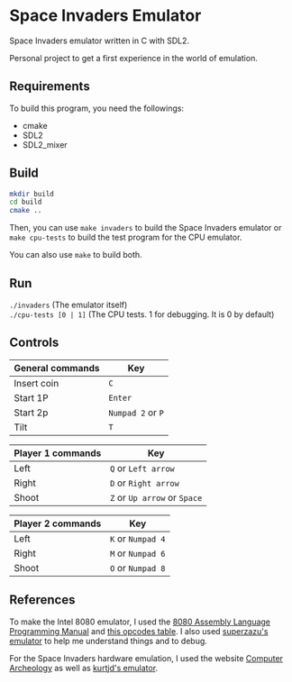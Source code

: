 # Space Invaders Emulator
Space Invaders emulator written in C with SDL2.

Personal project to get a first experience in the world of emulation.

## Requirements
To build this program, you need the followings:
- cmake
- SDL2
- SDL2_mixer

## Build
```bash
mkdir build
cd build
cmake ..
```
Then, you can use `make invaders` to build the Space Invaders emulator
or `make cpu-tests` to build the test program for the CPU emulator.

You can also use `make` to build both.

## Run
`./invaders` (The emulator itself)  
`./cpu-tests [0 | 1]` (The CPU tests. 1 for debugging. It is 0 by default)

## Controls
| General commands | Key |
| ------- | --- |
| Insert coin | `C` |
| Start 1P | `Enter` |
| Start 2p | `Numpad 2` or `P` |
| Tilt | `T` |

| Player 1 commands | Key |
| ---- | --- |
| Left | `Q` or `Left arrow` |
| Right | `D` or `Right arrow` |
| Shoot | `Z` or `Up arrow` or `Space` |

| Player 2 commands | Key |
| ---- | --- |
| Left | `K` or `Numpad 4` |
| Right | `M` or `Numpad 6` |
| Shoot | `O` or `Numpad 8` |


## References
To make the Intel 8080 emulator, I used the [8080 Assembly Language Programming Manual](https://altairclone.com/downloads/manuals/8080%20Programmers%20Manual.pdf) and [this opcodes table](https://www.pastraiser.com/cpu/i8080/i8080_opcodes.html).
I also used [superzazu's emulator](https://github.com/superzazu/8080) to help me understand things and to debug.

For the Space Invaders hardware emulation, I used the website [Computer Archeology](https://www.computerarcheology.com/Arcade/SpaceInvaders/) as well as
[kurtjd's emulator](https://github.com/kurtjd/space-invaders-emulator).
